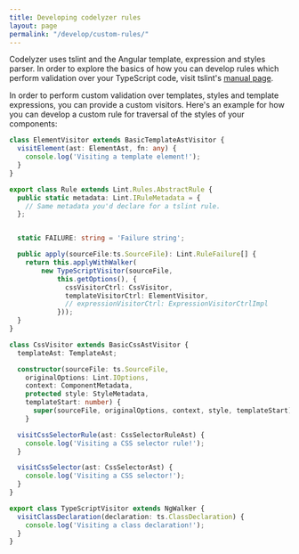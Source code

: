 ```yaml
---
title: Developing codelyzer rules
layout: page
permalink: "/develop/custom-rules/"
---
```


Codelyzer uses tslint and the Angular template, expression and styles parser. In order to explore the basics of how you can develop rules which perform validation over your TypeScript code, visit tslint's [manual page](https://palantir.github.io/tslint/develop/custom-rules/).

In order to perform custom validation over templates, styles and template expressions, you can provide a custom visitors. Here's an example for how you can develop a custom rule for traversal of the styles of your components:

```ts
class ElementVisitor extends BasicTemplateAstVisitor {
  visitElement(ast: ElementAst, fn: any) {
    console.log('Visiting a template element!');
  }
}

export class Rule extends Lint.Rules.AbstractRule {
  public static metadata: Lint.IRuleMetadata = {
    // Same metadata you'd declare for a tslint rule.
  };


  static FAILURE: string = 'Failure string';

  public apply(sourceFile:ts.SourceFile): Lint.RuleFailure[] {
    return this.applyWithWalker(
        new TypeScriptVisitor(sourceFile,
            this.getOptions(), {
              cssVisitorCtrl: CssVisitor,
              templateVisitorCtrl: ElementVisitor,
              // expressionVisitorCtrl: ExpressionVisitorCtrlImpl
            }));
  }
}

class CssVisitor extends BasicCssAstVisitor {
  templateAst: TemplateAst;

  constructor(sourceFile: ts.SourceFile,
    originalOptions: Lint.IOptions,
    context: ComponentMetadata,
    protected style: StyleMetadata,
    templateStart: number) {
      super(sourceFile, originalOptions, context, style, templateStart);
    }

  visitCssSelectorRule(ast: CssSelectorRuleAst) {
    console.log('Visiting a CSS selector rule!');
  }

  visitCssSelector(ast: CssSelectorAst) {
    console.log('Visiting a CSS selector!');
  }
}

export class TypeScriptVisitor extends NgWalker {
  visitClassDeclaration(declaration: ts.ClassDeclaration) {
    console.log('Visiting a class declaration!');
  }
}
```

